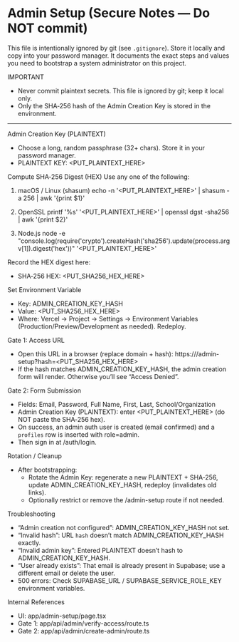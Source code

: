 # Admin Setup (Secure Notes — Do NOT commit)

This file is intentionally ignored by git (see `.gitignore`). Store it locally and copy into your password manager. It documents the exact steps and values you need to bootstrap a system administrator on this project.

IMPORTANT
- Never commit plaintext secrets. This file is ignored by git; keep it local only.
- Only the SHA‑256 hash of the Admin Creation Key is stored in the environment.

---

Admin Creation Key (PLAINTEXT)
- Choose a long, random passphrase (32+ chars). Store it in your password manager.
- PLAINTEXT KEY: <PUT_PLAINTEXT_HERE>

Compute SHA‑256 Digest (HEX)
Use any one of the following:

1) macOS / Linux (shasum)
  echo -n '<PUT_PLAINTEXT_HERE>' | shasum -a 256 | awk '{print $1}'

2) OpenSSL
  printf '%s' '<PUT_PLAINTEXT_HERE>' | openssl dgst -sha256 | awk '{print $2}'

3) Node.js
  node -e "console.log(require('crypto').createHash('sha256').update(process.argv[1]).digest('hex'))" '<PUT_PLAINTEXT_HERE>'

Record the HEX digest here:
- SHA‑256 HEX: <PUT_SHA256_HEX_HERE>

Set Environment Variable
- Key: ADMIN_CREATION_KEY_HASH
- Value: <PUT_SHA256_HEX_HERE>
- Where: Vercel → Project → Settings → Environment Variables (Production/Preview/Development as needed). Redeploy.

Gate 1: Access URL
- Open this URL in a browser (replace domain + hash):
  https://<your-domain>/admin-setup?hash=<PUT_SHA256_HEX_HERE>
- If the hash matches ADMIN_CREATION_KEY_HASH, the admin creation form will render. Otherwise you’ll see “Access Denied”.

Gate 2: Form Submission
- Fields: Email, Password, Full Name, First, Last, School/Organization
- Admin Creation Key (PLAINTEXT): enter <PUT_PLAINTEXT_HERE> (do NOT paste the SHA‑256 hex).
- On success, an admin auth user is created (email confirmed) and a `profiles` row is inserted with role=admin.
- Then sign in at /auth/login.

Rotation / Cleanup
- After bootstrapping:
  - Rotate the Admin Key: regenerate a new PLAINTEXT + SHA‑256, update ADMIN_CREATION_KEY_HASH, redeploy (invalidates old links).
  - Optionally restrict or remove the /admin-setup route if not needed.

Troubleshooting
- “Admin creation not configured”: ADMIN_CREATION_KEY_HASH not set.
- “Invalid hash”: URL `hash` doesn’t match ADMIN_CREATION_KEY_HASH exactly.
- “Invalid admin key”: Entered PLAINTEXT doesn’t hash to ADMIN_CREATION_KEY_HASH.
- “User already exists”: That email is already present in Supabase; use a different email or delete the user.
- 500 errors: Check SUPABASE_URL / SUPABASE_SERVICE_ROLE_KEY environment variables.

Internal References
- UI: app/admin-setup/page.tsx
- Gate 1: app/api/admin/verify-access/route.ts
- Gate 2: app/api/admin/create-admin/route.ts


